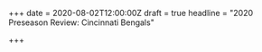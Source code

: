 +++
date = 2020-08-02T12:00:00Z
draft = true
headline = "2020 Preseason Review: Cincinnati Bengals"

+++
